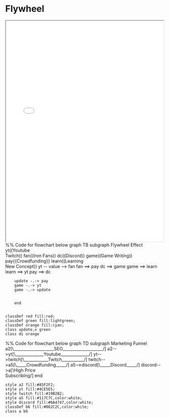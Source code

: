 # Flywheel

<iframe class="my-iframe" width="500" height="700" src="local.html"></iframe>

<script src="https://unpkg.com/mermaid@10.4.0/dist/mermaid.min.js"></script>

<div class="mermaid">
%% Code for flowchart below
graph TB
    subgraph Flywheel Effect
        yt((Youtube<br>Twitch))
        fan((Iron Fans))
        dc((Discord))
        game((Game Writing))
        pay{{Crowdfunding}}
        learn((Learning<br>New Concept))
        yt -- value --> fan
        fan ==> pay
        dc ==> game
        game ==> learn
        learn ==> yt
        pay ==> dc

        update -.-> pay
        game -.-> yt
        game -.-> update
        

        end


    classDef red fill:red;
    classDef green fill:lightgreen;
    classDef orange fill:cyan;
    class update,x green
    class di orange
</div>


<div class="mermaid">
%% Code for flowchart below
graph TD
    subgraph Marketing Funnel
    a2[\____________________SEO____________________/]
    a2-->yt[\______________Youtube______________/]
    yt-->twitch[\____________Twitch___________/]
    twitch-->a5[\_____Crowdfunding_____/]
    a5-->discord[\_____Discord_____/]
    discord-->a[\High Price<br> Subscribing/]
    end


    style a2 fill:#A5F2F2;
    style yt fill:#4CE5E5;
    style twitch fill:#19B2B2;
    style a5 fill:#117C7C,color:white;
    style discord fill:#0A4747,color:white;
    classDef b6 fill:#062C2C,color:white;
    class a b6
    
</div>
